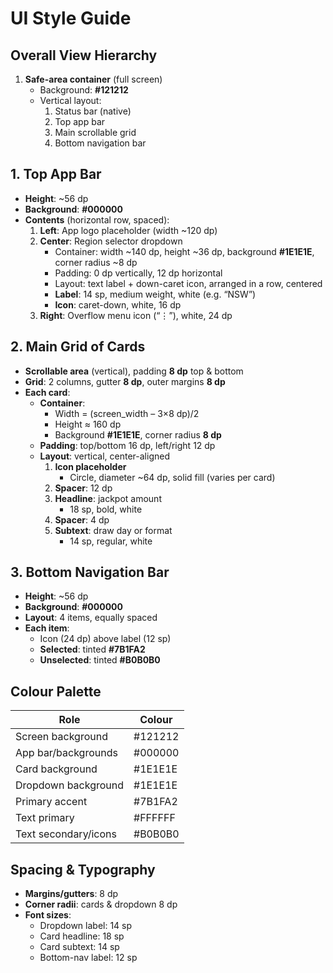 # UI Style Guide

## Overall View Hierarchy

1. **Safe-area container** (full screen)
   - Background: **#121212**
   - Vertical layout:
     1. Status bar (native)
     2. Top app bar
     3. Main scrollable grid
     4. Bottom navigation bar

## 1. Top App Bar

- **Height**: ~56 dp
- **Background**: **#000000**
- **Contents** (horizontal row, spaced):
  1. **Left**: App logo placeholder (width ~120 dp)
  2. **Center**: Region selector dropdown
     - Container: width ~140 dp, height ~36 dp, background **#1E1E1E**, corner radius ~8 dp
     - Padding: 0 dp vertically, 12 dp horizontal
     - Layout: text label + down-caret icon, arranged in a row, centered
     - **Label**: 14 sp, medium weight, white (e.g. “NSW”)
     - **Icon**: caret-down, white, 16 dp
  3. **Right**: Overflow menu icon (“⋮”), white, 24 dp

## 2. Main Grid of Cards

- **Scrollable area** (vertical), padding **8 dp** top & bottom
- **Grid**: 2 columns, gutter **8 dp**, outer margins **8 dp**
- **Each card**:
  - **Container**:
    - Width = (screen_width – 3×8 dp)/2
    - Height ≈ 160 dp
    - Background **#1E1E1E**, corner radius **8 dp**
  - **Padding**: top/bottom 16 dp, left/right 12 dp
  - **Layout**: vertical, center-aligned
    1. **Icon placeholder**
       - Circle, diameter ~64 dp, solid fill (varies per card)
    2. **Spacer**: 12 dp
    3. **Headline**: jackpot amount
       - 18 sp, bold, white
    4. **Spacer**: 4 dp
    5. **Subtext**: draw day or format
       - 14 sp, regular, white

## 3. Bottom Navigation Bar

- **Height**: ~56 dp
- **Background**: **#000000**
- **Layout**: 4 items, equally spaced
- **Each item**:
  - Icon (24 dp) above label (12 sp)
  - **Selected**: tinted **#7B1FA2**
  - **Unselected**: tinted **#B0B0B0**

## Colour Palette

| Role                 | Colour  |
| -------------------- | ------- |
| Screen background    | #121212 |
| App bar/backgrounds  | #000000 |
| Card background      | #1E1E1E |
| Dropdown background  | #1E1E1E |
| Primary accent       | #7B1FA2 |
| Text primary         | #FFFFFF |
| Text secondary/icons | #B0B0B0 |

## Spacing & Typography

- **Margins/gutters**: 8 dp
- **Corner radii**: cards & dropdown 8 dp
- **Font sizes**:
  - Dropdown label: 14 sp
  - Card headline: 18 sp
  - Card subtext: 14 sp
  - Bottom-nav label: 12 sp
